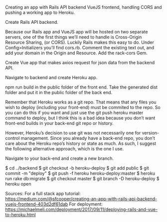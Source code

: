 Creating an app with Rails API backend VueJS frontend, handling CORS and pushing a working app to Heroku.

Create Rails API backend.

Because our Rails app and VueJS app will be hosted on two separate servers, one of the first things we’ll need to handle is Cross-Origin Resource Sharing, (or CORS). Luckily Rails makes this easy to do. Under Config>Initializers you’ll find cors.rb. Comment the existing text out, and add your domain in the Origin and Resource. Add the rack-cors Gem.

Create Vue app that makes axios request for json data from the backend API.

Navigate to backend and create Heroku app.

npm run build in the public folder of the front end. Take the generated dist folder and put it in the public folder of the back end. 

Remember that Heroku works as a git repo. That means that any files you wish to deploy (including your front-end) must be commited to the repo. So you can do this if you want and just use the git push heroku master command to deploy, but I think this is a bad idea because you don’t want front-end builds in your back-end git repo or history.

However, Heroku’s decision to use git was not necessarily one for version-control management. Since you already have a back-end repo, you don’t care about the Heroku repo’s history or state as much. As such, I suggest the following alternative approach, which is the one I use.

Navigate to your back-end and create a new branch.

$ cd ../backend
$ git checkout -b heroku-deploy
$ git add public
$ git commit -m "deploy"
$ git push -f heroku heroku-deploy:master
$ heroku run rake db:migrate
$ git checkout master
$ git branch -D heroku-deploy
$ heroku open

Sources: 
For a full stack app tutorial: https://medium.com/@sfcooper/creating-an-app-with-rails-api-backend-vuejs-frontend-403d2df61dab
For deployment: https://michaelmeli.com/deployment/2017/09/11/deploying-rails-and-vue-to-heroku.html

